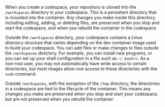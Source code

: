 When you create a codespace, your repository is cloned into the `/workspaces` directory in your codespace. This is a persistent directory that is mounted into the container. Any changes you make inside this directory, including editing, adding, or deleting files, are preserved when you stop and start the codespace, and when you rebuild the container in the codespace.

Outside the `/workspaces` directory, your codespace contains a Linux directory structure that varies depending on the dev container image used to build your codespace. You can add files or make changes to files outside the `/workspaces` directory. For example, you can install new programs, or you can set up your shell configuration in a file such as `~/.bashrc`. As a non-root user, you may not automatically have write access to certain directories, but most images allow root access to these directories with the `sudo` command.

Outside `/workspaces`, with the exception of the `/tmp` directory, the directories in a codespace are tied to the lifecycle of the container. This means any changes you make are preserved when you stop and start your codespace, but are not preserved when you rebuild the container.
